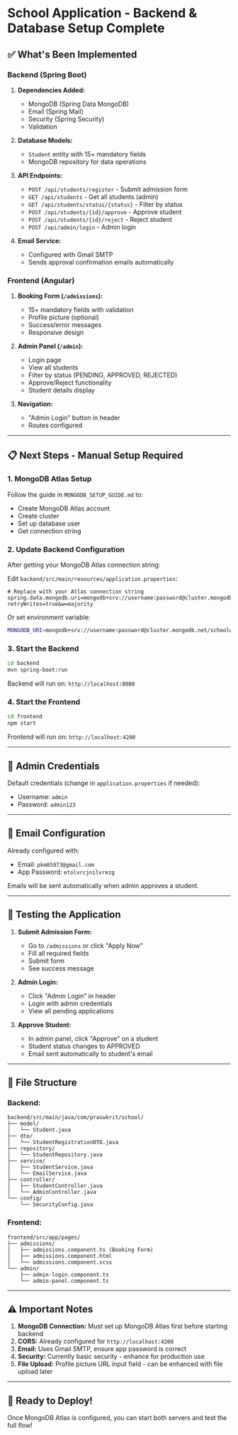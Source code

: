# School Application - Backend & Database Setup Complete

## ✅ What's Been Implemented

### Backend (Spring Boot)
1. **Dependencies Added:**
   - MongoDB (Spring Data MongoDB)
   - Email (Spring Mail)
   - Security (Spring Security)
   - Validation

2. **Database Models:**
   - `Student` entity with 15+ mandatory fields
   - MongoDB repository for data operations

3. **API Endpoints:**
   - `POST /api/students/register` - Submit admission form
   - `GET /api/students` - Get all students (admin)
   - `GET /api/students/status/{status}` - Filter by status
   - `POST /api/students/{id}/approve` - Approve student
   - `POST /api/students/{id}/reject` - Reject student
   - `POST /api/admin/login` - Admin login

4. **Email Service:**
   - Configured with Gmail SMTP
   - Sends approval confirmation emails automatically

### Frontend (Angular)
1. **Booking Form (`/admissions`):**
   - 15+ mandatory fields with validation
   - Profile picture (optional)
   - Success/error messages
   - Responsive design

2. **Admin Panel (`/admin`):**
   - Login page
   - View all students
   - Filter by status (PENDING, APPROVED, REJECTED)
   - Approve/Reject functionality
   - Student details display

3. **Navigation:**
   - "Admin Login" button in header
   - Routes configured

---

## 📋 Next Steps - Manual Setup Required

### 1. MongoDB Atlas Setup
Follow the guide in `MONGODB_SETUP_GUIDE.md` to:
- Create MongoDB Atlas account
- Create cluster
- Set up database user
- Get connection string

### 2. Update Backend Configuration
After getting your MongoDB Atlas connection string:

Edit `backend/src/main/resources/application.properties`:

```properties
# Replace with your Atlas connection string
spring.data.mongodb.uri=mongodb+srv://username:password@cluster.mongodb.net/schoolweb_db?retryWrites=true&w=majority
```

Or set environment variable:
```bash
MONGODB_URI=mongodb+srv://username:password@cluster.mongodb.net/schoolweb_db?retryWrites=true&w=majority
```

### 3. Start the Backend
```bash
cd backend
mvn spring-boot:run
```

Backend will run on: `http://localhost:8080`

### 4. Start the Frontend
```bash
cd frontend
npm start
```

Frontend will run on: `http://localhost:4200`

---

## 🔐 Admin Credentials
Default credentials (change in `application.properties` if needed):
- Username: `admin`
- Password: `admin123`

---

## 📧 Email Configuration
Already configured with:
- Email: `pkm85973@gmail.com`
- App Password: `etolvrcjnilvrezg`

Emails will be sent automatically when admin approves a student.

---

## 🎯 Testing the Application

1. **Submit Admission Form:**
   - Go to `/admissions` or click "Apply Now"
   - Fill all required fields
   - Submit form
   - See success message

2. **Admin Login:**
   - Click "Admin Login" in header
   - Login with admin credentials
   - View all pending applications

3. **Approve Student:**
   - In admin panel, click "Approve" on a student
   - Student status changes to APPROVED
   - Email sent automatically to student's email

---

## 📁 File Structure

### Backend:
```
backend/src/main/java/com/praswkrit/school/
├── model/
│   └── Student.java
├── dto/
│   └── StudentRegistrationDTO.java
├── repository/
│   └── StudentRepository.java
├── service/
│   ├── StudentService.java
│   └── EmailService.java
├── controller/
│   ├── StudentController.java
│   └── AdminController.java
└── config/
    └── SecurityConfig.java
```

### Frontend:
```
frontend/src/app/pages/
├── admissions/
│   ├── admissions.component.ts (Booking Form)
│   ├── admissions.component.html
│   └── admissions.component.scss
└── admin/
    ├── admin-login.component.ts
    └── admin-panel.component.ts
```

---

## ⚠️ Important Notes

1. **MongoDB Connection:** Must set up MongoDB Atlas first before starting backend
2. **CORS:** Already configured for `http://localhost:4200`
3. **Email:** Uses Gmail SMTP, ensure app password is correct
4. **Security:** Currently basic security - enhance for production use
5. **File Upload:** Profile picture URL input field - can be enhanced with file upload later

---

## 🚀 Ready to Deploy!

Once MongoDB Atlas is configured, you can start both servers and test the full flow!

